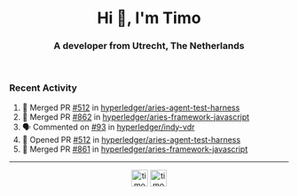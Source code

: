 <h1 align="center">Hi 👋, I'm Timo</h1>
<h3 align="center">A developer from Utrecht, The Netherlands</h3>
<br/>
<!-- https://github.com/rahuldkjain/github-profile-readme-generator --!>

<!--  <p align="left"><img src="https://github-readme-stats.vercel.app/api?username=timoglastra&show_icons=true&count_private=true&" alt="timoglastra" /></p> --!>

<!--
Github language stats
<p align="left"><img src="https://github-readme-stats.vercel.app/api/top-langs/?username=timoglastra&layout=compact" alt="timoglastra" /><p>
-->

<!-- Codestats language stats -->
<!-- <p align="left"><img src="https://codestats-readme.vercel.app/api/top-langs/?username=timoglastra&layout=compact&language_count=12" alt="timoglastra" /><p>    --!>
  
<h3>Recent Activity</h3>

<!--START_SECTION:activity-->
1. 🎉 Merged PR [#512](https://github.com/hyperledger/aries-agent-test-harness/pull/512) in [hyperledger/aries-agent-test-harness](https://github.com/hyperledger/aries-agent-test-harness)
2. 🎉 Merged PR [#862](https://github.com/hyperledger/aries-framework-javascript/pull/862) in [hyperledger/aries-framework-javascript](https://github.com/hyperledger/aries-framework-javascript)
3. 🗣 Commented on [#93](https://github.com/hyperledger/indy-vdr/issues/93) in [hyperledger/indy-vdr](https://github.com/hyperledger/indy-vdr)
4. 💪 Opened PR [#512](https://github.com/hyperledger/aries-agent-test-harness/pull/512) in [hyperledger/aries-agent-test-harness](https://github.com/hyperledger/aries-agent-test-harness)
5. 🎉 Merged PR [#861](https://github.com/hyperledger/aries-framework-javascript/pull/861) in [hyperledger/aries-framework-javascript](https://github.com/hyperledger/aries-framework-javascript)
<!--END_SECTION:activity-->

---

<p align="center">
<a href="https://twitter.com/timoglastra" target="blank"><img align="center" src="https://cdn.jsdelivr.net/npm/simple-icons@3.0.1/icons/twitter.svg" alt="timoglastra" height="30" width="30" /></a>
<a href="https://linkedin.com/in/timoglastra" target="blank"><img align="center" src="https://cdn.jsdelivr.net/npm/simple-icons@3.0.1/icons/linkedin.svg" alt="timoglastra" height="30" width="30" /></a>
</p>



